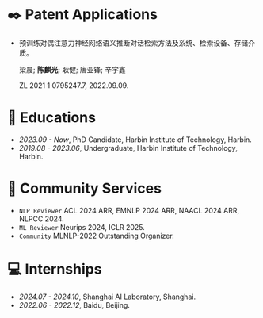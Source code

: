 # ✒️ Patent Applications

- 预训练对偶注意力神经网络语义推断对话检索方法及系统、检索设备、存储介质。

	梁晨; **陈麒光**; 耿健; 唐亚锋; 辛宇鑫

	ZL 2021 1 0795247.7, 2022.09.09.

# 📖 Educations
- *2023.09 - Now*, PhD Candidate, Harbin Institute of Technology, Harbin.
- *2019.08 - 2023.06*, Undergraduate, Harbin Institute of Technology, Harbin.

# 🤗 Community Services
- `NLP Reviewer` ACL 2024 ARR, EMNLP 2024 ARR, NAACL 2024 ARR, NLPCC 2024.
- `ML Reviewer` Neurips 2024, ICLR 2025.
- `Community` MLNLP-2022 Outstanding Organizer.

# 💻 Internships
- *2024.07 - 2024.10*, Shanghai AI Laboratory, Shanghai.
- *2022.06 - 2022.12*, Baidu, Beijing.